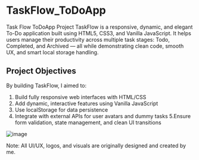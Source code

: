 # TaskFlow_ToDoApp
Task Flow ToDoApp Project 
TaskFlow is a responsive, dynamic, and elegant To-Do application built using HTML5, CSS3, and Vanilla JavaScript. It helps users manage their productivity across multiple task stages: 
Todo, Completed, and Archived — all while demonstrating clean code, smooth UX, and smart local storage handling.

## Project Objectives
By building TaskFlow, I aimed to:

1. Build fully responsive web interfaces with HTML/CSS
2. Add dynamic, interactive features using Vanilla JavaScript
3. Use localStorage for data persistence
4. Integrate with external APIs for user avatars and dummy tasks
5.Ensure form validation, state management, and clean UI transitions



![image](https://github.com/user-attachments/assets/31f1a8e8-5815-437e-9261-b3f6c57a9ddf)

Note: All UI/UX, logos, and visuals are originally designed and created by me.

